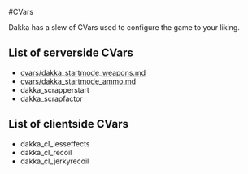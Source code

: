 #CVars

Dakka has a slew of CVars used to configure the game to your liking.

## List of serverside CVars

* [cvars/dakka_startmode_weapons.md](dakka\_startmode\_weapons)
* [cvars/dakka_startmode_ammo.md](dakka\_startmode\_ammo)
* dakka\_scrapperstart
* dakka\_scrapfactor


## List of clientside CVars

* dakka\_cl\_lesseffects
* dakka\_cl\_recoil
* dakka\_cl\_jerkyrecoil
